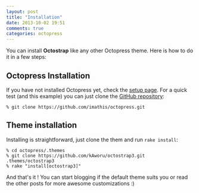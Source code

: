 ```yaml
---
layout: post
title: "Installation"
date: 2013-10-02 19:51
comments: true
categories: octopress
---
```


You can install **Octostrap** like any other Octopress theme. Here is how to do it in a few steps:

<h2>Octopress Installation</h2>

If you have not installed Octopress yet, check the
[setup page](http://octopress.org/docs/setup/). For a quick test (and this
example) you can just clone the
[GitHub repository](https://github.com/imathis/octopress):

    % git clone https://github.com/imathis/octopress.git

<h2>Theme installation</h2>

Installing is straightforward, just clone the them and run `rake install`:

    % cd octopress/.themes
    % git clone https://github.com/kAworu/octostrap3.git .themes/octostrap3
    % rake "install[octostrap3]"

And that's it ! You can start blogging if the default theme suits you or read
the other posts for more awesome customizations :)
